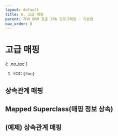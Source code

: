```yaml
---
layout: default
title: 8. 고급 매핑
parent: 자바 ORM 표준 JPA 프로그래밍 - 기본편
nav_order: 8
---
```


# 고급 매핑
{: .no_toc }

1. TOC
{:toc}

## 상속관계 매핑

## Mapped Superclass(매핑 정보 상속)

## (예제) 상속관계 매핑